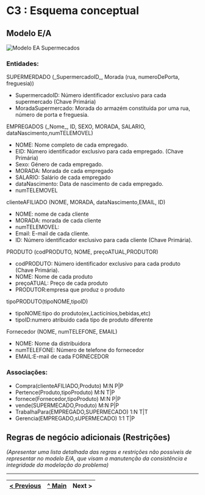 # C3 : Esquema conceptual

## Modelo E/A

  
![Modelo EA Supermecados](https://raw.githubusercontent.com/TCM23-SIBD-G03/TCM23-SIBD-G03/main/doc/rei/images/ModeloERSupermecado.png)   

### **Entidades**:
  
SUPERMERDADO (\_SupermercadoID\_, Morada (rua, numeroDePorta, freguesia))
*	SupermercadoID: Número identificador exclusivo para cada supermercado (Chave Primária)
*	MoradaSupermercado: Morada do armazém constituída por uma rua, número de porta e freguesia.


EMPREGADOS (\_Nome\_, ID, SEXO, MORADA, SALARIO, dataNascimento,numTELEMOVEL)
*	NOME: Nome completo de cada empregado.
*	EID: Número identificador exclusivo para cada empregado. (Chave Primária)
*	Sexo: Género de cada empregado.
*	MORADA: Morada de cada empregado
*	SALARIO: Salário de cada empregado
*	dataNascimento: Data de nascimento de cada empregado.
* numTELEMOVEL

clienteAFILIADO (NOME, MORADA, dataNascimento,EMAIL, ID)
*	NOME: nome de cada cliente
*	MORADA: morada de cada cliente
*	numTELEMOVEL:
*	Email: E-mail de cada cliente.
*	ID: Número identificador exclusivo para cada cliente (Chave Primária).

PRODUTO (codPRODUTO, NOME, preçoATUAL,PRODUTOR) 
*	codPRODUTO: Número identificador exclusivo para cada produto (Chave Primária).
*	NOME: Nome de cada produto
* preçoATUAL: Preço de cada produto
* PRODUTOR:empresa que produz o produto

tipoPRODUTO(tipoNOME,tipoID)
* tipoNOME:tipo do produto(ex,Lacticínios,bebidas,etc)
* tipoID:numero atribuido cada tipo de produto diferente

Fornecedor (NOME, numTELEFONE, EMAIL)
*	NOME: Nome da distribuidora
*	numTELEFONE: Número de telefone do fornecedor
* EMAIL:E-mail de cada FORNECEDOR

### **Associações**:

* Compra(clienteAFILIADO,Produto)              M:N P|P
* Pertence(Produto,tipoProduto)                M:N T|P  
* fornece(Fornecedor,tipoProduto)              M:N P|P
* vende(SUPERMECADO,Produto)                   M:N P|P
* TrabalhaPara(EMPREGADO,SUPERMECADO)          1:N T|T
* Gerencia(EMPREGADO,sUPERMECADO)              1:1 T|P


## Regras de negócio adicionais (Restrições)
_(Apresentar uma lista detalhada das regras e restrições não possíveis de representar no modelo E/A, que visam a manutenção da consistência e integridade da modelação do problema)_

---
[< Previous](rei02.md) | [^ Main](/../../) | Next >
:--- | :---: | ---: 
